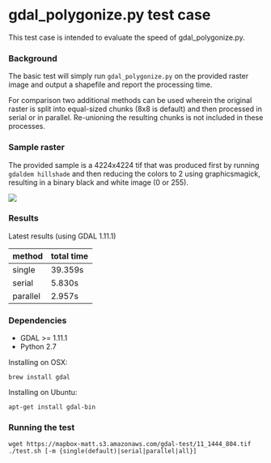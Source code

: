 # gdal_polygonize.py test case
This test case is intended to evaluate the speed of gdal_polygonize.py.

### Background
The basic test will simply run `gdal_polygonize.py` on the provided raster image and output a shapefile and report the processing time.

For comparison two additional methods can be used wherein the original raster is split into equal-sized chunks (8x8 is default) and then processed in serial or in parallel. Re-unioning the resulting chunks is not included in these processes.

### Sample raster
The provided sample is a 4224x4224 tif that was produced first by running `gdaldem hillshade` and then reducing the colors to 2 using graphicsmagick, resulting in a binary black and white image (0 or 255).

![](https://cloud.githubusercontent.com/assets/843058/6859455/476fe9ba-d3d6-11e4-8f3e-4445e0396f13.jpg)

### Results

Latest results (using GDAL 1.11.1)

method | total time
----- | -----
single | 39.359s
serial | 5.830s
parallel | 2.957s


### Dependencies

 - GDAL >= 1.11.1
 - Python 2.7

Installing on OSX:

`brew install gdal`

Installing on Ubuntu:

`apt-get install gdal-bin`

### Running the test

```
wget https://mapbox-matt.s3.amazonaws.com/gdal-test/11_1444_804.tif
./test.sh [-m {single(default)|serial|parallel|all}]
```
